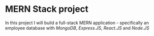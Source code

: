 # MERN Stack project

In this project I will build a full-stack MERN application - specifically an employee database with _MongoDB_, _Express.JS_, _React.JS_ and _Node.JS_
